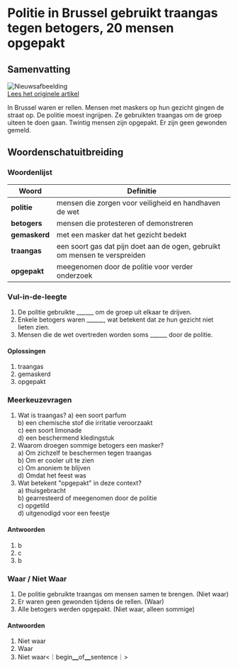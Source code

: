 # Politie in Brussel gebruikt traangas tegen betogers, 20 mensen opgepakt

## Samenvatting

![Nieuwsafbeelding](https://prod-img.standaard.be/public/nieuws/72avh9-betog3-109.jpg/alternates/BASE_SIXTEEN_NINE/betog3-109.jpg)   
[Lees het originele artikel](https://www.standaard.be/binnenland/politie-zet-traangas-in-tegen-gemaskerde-betogers-bij-dienst-vreemdelingenzaken-twintig-mensen-opgepakt/97358960.html)

In Brussel waren er rellen. Mensen met maskers op hun gezicht gingen de straat op. De politie moest ingrijpen. Ze gebruikten traangas om de groep uiteen te doen gaan. Twintig mensen zijn opgepakt. Er zijn geen gewonden gemeld.

## Woordenschatuitbreiding

### Woordenlijst

| Woord | Definitie |
|-------|-----------|
| **politie** | mensen die zorgen voor veiligheid en handhaven de wet |
| **betogers** | mensen die protesteren of demonstreren |
| **gemaskerd** | met een masker dat het gezicht bedekt |
| **traangas** | een soort gas dat pijn doet aan de ogen, gebruikt om mensen te verspreiden |
| **opgepakt** | meegenomen door de politie voor verder onderzoek |

### Vul-in-de-leegte
1. De politie gebruikte ______ om de groep uit elkaar te drijven.
2. Enkele betogers waren ______, wat betekent dat ze hun gezicht niet lieten zien.
3. Mensen die de wet overtreden worden soms ______ door de politie.

#### Oplossingen
1. traangas
2. gemaskerd
3. opgepakt

### Meerkeuzevragen
1. Wat is traangas?
   a) een soort parfum  
   b) een chemische stof die irritatie veroorzaakt  
   c) een soort limonade  
   d) een beschermend kledingstuk  
2. Waarom droegen sommige betogers een masker?  
   a) Om zichzelf te beschermen tegen traangas  
   b) Om er cooler uit te zien  
   c) Om anoniem te blijven  
   d) Omdat het feest was  
3. Wat betekent "opgepakt" in deze context?  
   a) thuisgebracht  
   b) gearresteerd of meegenomen door de politie  
   c) opgetild  
   d) uitgenodigd voor een feestje  

#### Antwoorden
1. b
2. c
3. b

### Waar / Niet Waar
1. De politie gebruikte traangas om mensen samen te brengen. (Niet waar)
2. Er waren geen gewonden tijdens de rellen. (Waar)
3. Alle betogers werden opgepakt. (Niet waar, alleen sommige)

#### Antwoorden
1. Niet waar
2. Waar
3. Niet waar<｜begin▁of▁sentence｜>